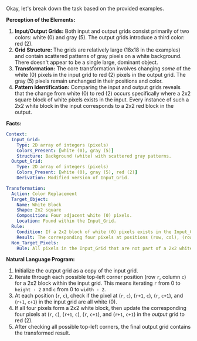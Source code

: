 Okay, let's break down the task based on the provided examples.

**Perception of the Elements:**

1.  **Input/Output Grids:** Both input and output grids consist primarily of two colors: white (0) and gray (5). The output grids introduce a third color: red (2).
2.  **Grid Structure:** The grids are relatively large (18x18 in the examples) and contain scattered patterns of gray pixels on a white background. There doesn't appear to be a single large, dominant object.
3.  **Transformation:** The core transformation involves changing *some* of the white (0) pixels in the input grid to red (2) pixels in the output grid. The gray (5) pixels remain unchanged in their positions and color.
4.  **Pattern Identification:** Comparing the input and output grids reveals that the change from white (0) to red (2) occurs specifically where a 2x2 square block of white pixels exists in the input. Every instance of such a 2x2 white block in the input corresponds to a 2x2 red block in the output.

**Facts:**


```yaml
Context:
  Input_Grid:
    Type: 2D array of integers (pixels)
    Colors_Present: [white (0), gray (5)]
    Structure: Background (white) with scattered gray patterns.
  Output_Grid:
    Type: 2D array of integers (pixels)
    Colors_Present: [white (0), gray (5), red (2)]
    Derivation: Modified version of Input_Grid.

Transformation:
  Action: Color Replacement
  Target_Object: 
    Name: White Block
    Shape: 2x2 square
    Composition: Four adjacent white (0) pixels.
    Location: Found within the Input_Grid.
  Rule:
    Condition: If a 2x2 block of white (0) pixels exists in the Input_Grid starting at position (row, col).
    Result: The corresponding four pixels at positions (row, col), (row+1, col), (row, col+1), and (row+1, col+1) in the Output_Grid are changed to red (2).
  Non_Target_Pixels:
    Rule: All pixels in the Input_Grid that are not part of a 2x2 white block remain unchanged in the Output_Grid. This includes gray (5) pixels and white (0) pixels not forming a 2x2 square with other white pixels.
```


**Natural Language Program:**

1.  Initialize the output grid as a copy of the input grid.
2.  Iterate through each possible top-left corner position (row `r`, column `c`) for a 2x2 block within the input grid. This means iterating `r` from 0 to `height - 2` and `c` from 0 to `width - 2`.
3.  At each position (`r`, `c`), check if the pixel at (`r`, `c`), (`r+1`, `c`), (`r`, `c+1`), and (`r+1`, `c+1`) in the input grid are all white (0).
4.  If all four pixels form a 2x2 white block, then update the corresponding four pixels at (`r`, `c`), (`r+1`, `c`), (`r`, `c+1`), and (`r+1`, `c+1`) in the *output* grid to red (2).
5.  After checking all possible top-left corners, the final output grid contains the transformed result.